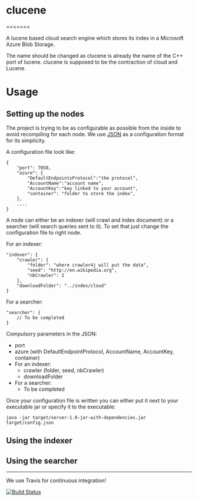 # clucene
=======

A lucene based cloud search engine which stores its index in a Microsoft Azure Blob Storage.

The name should be changed as clucene is already the name of the C++ port of lucene. clucene is supposed to be the contraction of cloud and Lucene. 

# Usage

## Setting up the nodes

The project is trying to be as configurable as possible from the inside to avoid recompiling for each node.
We use [JSON](http://json.org/) as a configuration format for its simplicity.

A configuration file look like:

    {
        "port": 7050,
        "azure": {
            "DefaultEndpointsProtocol":"the protocol",
            "AccountName":"account name",
            "AccountKey":"key linked to your account",
            "container": "folder to store the index",
        },
        ....
    }

A node can either be an indexer (will crawl and index document) or a searcher (will search queries sent to it). To set that just change the configuration file to right node.

For an indexer:

    "indexer": {
        "crawler": {
            "folder": "where crawler4j will put the data",
            "seed": "http://en.wikipedia.org",
            "nbCrawler": 2
        },
        "downloadFolder": "../index/cloud"
    } 

For a searcher:

    "searcher": {
        // To be completed
    }

Compulsory parameters in the JSON:

*   port
*   azure (with DefaultEndpointProtocol, AccountName, AccountKey, container)
*   For an indexer:
    *   crawler (folder, seed, nbCrawler)
    *   downloadFolder
*   For a searcher:
    * To be completed

Once your configuration file is written you can either put it next to your executable jar or specify it to the executable:

    java -jar target/server-1.0-jar-with-dependencies.jar target/config.json 

## Using the indexer

## Using the searcher

------------------------

We use Travis for continuous integration! 

[![Build Status](https://secure.travis-ci.org/lahabana/clucene.png)](http://travis-ci.org/lahabana/clucene)
